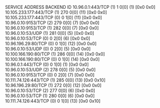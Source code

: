 SERVICE ADDRESS              BACKEND ID
10.96.0.1:443/TCP (1)        1 0[0] (1) [0x0 0x0]       
10.105.233.177:443/TCP (1)   270 0[0] (11) [0x0 0x0]    
10.105.233.177:443/TCP (0)   0 1[0] (11) [0x0 0x0]      
10.96.0.10:9153/TCP (2)      279 0[0] (7) [0x0 0x0]     
10.96.0.10:9153/TCP (1)      282 0[0] (7) [0x0 0x0]     
10.96.0.10:53/UDP (1)        281 0[0] (5) [0x0 0x0]     
10.96.0.10:53/TCP (0)        0 2[0] (6) [0x0 0x0]       
10.96.196.29:80/TCP (0)      0 1[0] (12) [0x0 0x0]      
10.96.0.10:53/UDP (0)        0 2[0] (5) [0x0 0x0]       
10.100.166.190:80/TCP (1)    286 0[0] (14) [0x0 0x0]    
10.100.166.190:80/TCP (0)    0 1[0] (14) [0x0 0x0]      
10.96.0.1:443/TCP (0)        0 1[0] (1) [0x0 0x0]       
10.96.0.10:53/UDP (2)        278 0[0] (5) [0x0 0x0]     
10.96.0.10:9153/TCP (0)      0 2[0] (7) [0x0 0x0]       
10.111.74.126:443/TCP (1)    285 0[0] (13) [0x0 0x10]   
10.96.196.29:80/TCP (1)      272 0[0] (12) [0x0 0x0]    
10.96.0.10:53/TCP (2)        277 0[0] (6) [0x0 0x0]     
10.96.0.10:53/TCP (1)        280 0[0] (6) [0x0 0x0]     
10.111.74.126:443/TCP (0)    0 1[0] (13) [0x0 0x10]     
